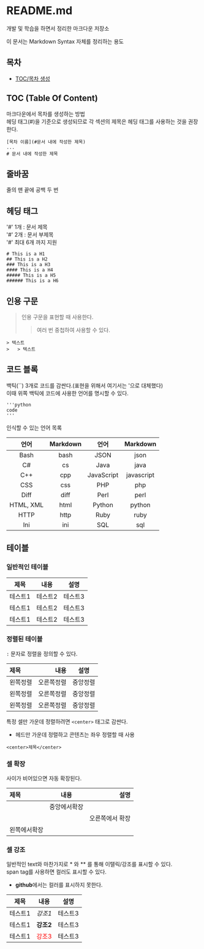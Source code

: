 # README.md

개발 및 학습을 하면서 정리한 마크다운 저장소

이 문서는 Markdown Syntax 자체를 정리하는 용도

## 목차

-   [TOC/목차 생성](#toc-table-of-content)

## TOC (Table Of Content)

마크다운에서 목차를 생성하는 방법  
헤딩 태그(#)을 기준으로 생성되므로 각 섹션의 제목은 헤딩 태그를 사용하는 것을 권장한다.

```
[목차 이름](#문서 내에 작성한 제목)
...
# 문서 내에 작성한 제목
```

## 줄바꿈

줄의 맨 끝에 공백 두 번

## 헤딩 태그

'#' 1개 : 문서 제목  
'#' 2개 : 문서 부제목  
'#' 최대 6개 까지 지원

```
# This is a H1
## This is a H2
### This is a H3
#### This is a H4
##### This is a H5
###### This is a H6
```

## 인용 구문

> 인용 구문을 표현할 때 사용한다.
>
> > 여러 번 중첩하여 사용할 수 있다.

```
> 텍스트
>   > 텍스트
```

## 코드 블록

백틱(``) 3개로 코드를 감싼다.(표현을 위해서 여기서는 '으로 대체했다)  
이때 위쪽 백틱에 코드에 사용한 언어를 명시할 수 있다.

```
'''python
code
'''
```

인식할 수 있는 언어 목록

|   언어    | Markdown |    언어    |  Markdown  |
| :-------: | :------: | :--------: | :--------: |
|   Bash    |   bash   |    JSON    |    json    |
|    C#     |    cs    |    Java    |    java    |
|    C++    |   cpp    | JavaScript | javascript |
|    CSS    |   css    |    PHP     |    php     |
|   Diff    |   diff   |    Perl    |    perl    |
| HTML, XML |   html   |   Python   |   python   |
|   HTTP    |   http   |    Ruby    |    ruby    |
|    Ini    |   ini    |    SQL     |    sql     |

## 테이블

### 일반적인 테이블

| 제목    | 내용    | 설명    |
| ------- | ------- | ------- |
| 테스트1 | 테스트2 | 테스트3 |
| 테스트1 | 테스트2 | 테스트3 |
| 테스트1 | 테스트2 | 테스트3 |

### 정렬된 테이블

`:` 문자로 정렬을 정의할 수 있다.

| 제목     |       내용 |   설명   |
| :------- | ---------: | :------: |
| 왼쪽정렬 | 오른쪽정렬 | 중앙정렬 |
| 왼쪽정렬 | 오른쪽정렬 | 중앙정렬 |
| 왼쪽정렬 | 오른쪽정렬 | 중앙정렬 |

특정 셀만 가운데 정렬하려면 `<center>` 태그로 감싼다.

-   헤드만 가운데 정렬하고 콘텐츠는 좌우 정렬할 때 사용

`<center>제목</center>`

### 셀 확장

사이가 비어있으면 자동 확장된다.

| 제목         |     내용     |            설명 |
| :----------- | :----------: | --------------: |
|              | 중앙에서확장 |                 |
|              |              | 오른쪽에서 확장 |
| 왼쪽에서확장 |              |

### 셀 강조

일반적인 text와 마찬가지로 \* 와 \*\* 를 통해 이탤릭/강조를 표시할 수 있다.  
span tag를 사용하면 컬러도 표시할 수 있다.

-   **github**에서는 컬러를 표시하지 못한다.

| 제목    | 내용                                 | 설명    |
| ------- | ------------------------------------ | ------- |
| 테스트1 | _강조1_                              | 테스트3 |
| 테스트1 | **강조2**                            | 테스트3 |
| 테스트1 | <span style="color:red">강조3</span> | 테스트3 |
